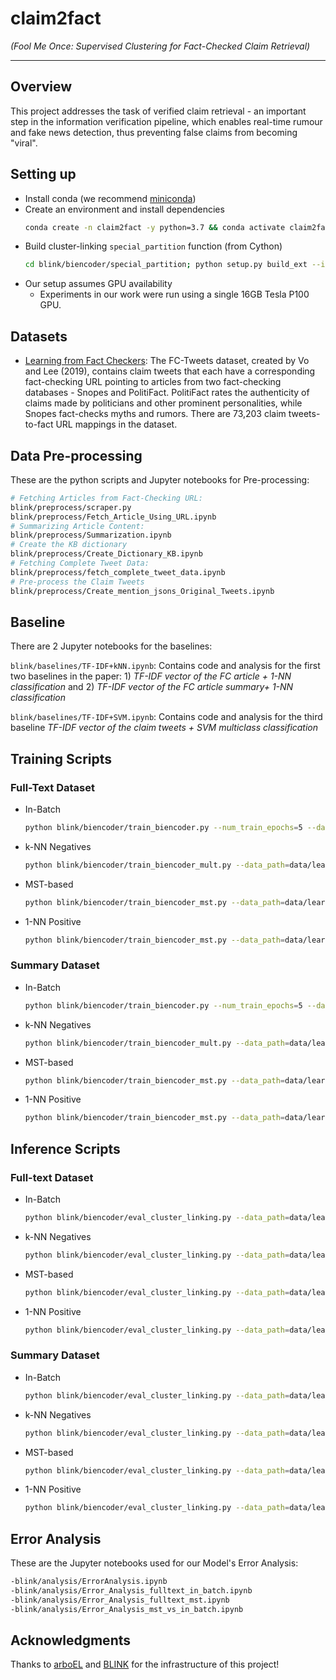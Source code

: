 # claim2fact

_(Fool Me Once: Supervised Clustering for Fact-Checked Claim Retrieval)_

---

## Overview
This project addresses the task of verified claim retrieval - an important step in the information verification pipeline, which enables real-time rumour and fake news detection, thus preventing false claims from becoming "viral".

## Setting up

- Install conda (we recommend 
[miniconda](https://docs.conda.io/en/latest/miniconda.html))
- Create an environment and install dependencies 
    ```bash
    conda create -n claim2fact -y python=3.7 && conda activate claim2fact && pip install -r requirements.txt && conda install cython pytorch==1.4.0 torchvision==0.5.0 cudatoolkit=10.1 -c pytorch
    ```
- Build cluster-linking `special_partition` function (from Cython)
    ```bash
    cd blink/biencoder/special_partition; python setup.py build_ext --inplace
    ```
- Our setup assumes GPU availability
  - Experiments in our work were run using a single 16GB Tesla P100 GPU.

## Datasets

- [Learning from Fact Checkers](https://github.com/nguyenvo09/LearningFromFactCheckers): The FC-Tweets dataset, created by Vo and Lee (2019), contains claim tweets that each have a corresponding fact-checking URL pointing to articles from two fact-checking databases - Snopes and PolitiFact. PolitiFact rates the authenticity of claims made by politicians and other prominent personalities, while Snopes fact-checks myths and rumors. There are 73,203 claim tweets-to-fact URL mappings in the dataset.

## Data Pre-processing
These are the python scripts and Jupyter notebooks for Pre-processing:
```bash
# Fetching Articles from Fact-Checking URL:
blink/preprocess/scraper.py
blink/preprocess/Fetch_Article_Using_URL.ipynb
# Summarizing Article Content:
blink/preprocess/Summarization.ipynb
# Create the KB dictionary
blink/preprocess/Create_Dictionary_KB.ipynb
# Fetching Complete Tweet Data:
blink/preprocess/fetch_complete_tweet_data.ipynb
# Pre-process the Claim Tweets
blink/preprocess/Create_mention_jsons_Original_Tweets.ipynb
```

## Baseline

There are 2 Jupyter notebooks for the baselines:

 ```blink/baselines/TF-IDF+kNN.ipynb```: Contains code and analysis for the first two baselines in the paper: 1) <em>TF-IDF  vector  of  the  FC  article  +  1-NN classification</em> and 2) <em>TF-IDF vector of the FC article summary+ 1-NN classification</em>
 
```blink/baselines/TF-IDF+SVM.ipynb```: Contains code and analysis for the third baseline <em>TF-IDF vector of the claim tweets + SVM multiclass classification</em>

## Training Scripts

### Full-Text Dataset

- In-Batch
  ```bash
  python blink/biencoder/train_biencoder.py --num_train_epochs=5 --data_path=data/learnffc/processed --output_path=models/trained/learnffc/in_batch --learning_rate=1e-05 --train_batch_size=128 --gradient_accumulation_steps=8 --eval_batch_size=16 --eval_interval=2000 --lowercase --max_seq_length=512 --max_cand_length=384 --data_parallel
  ```
- k-NN Negatives
  ```bash
  python blink/biencoder/train_biencoder_mult.py --data_path=data/learnffc/processed --pickle_src_path=models/trained/learnffc --output_path=models/trained/learnffc/knn --num_train_epochs=2 --learning_rate=1e-05 --train_batch_size=2 --eval_batch_size=16 --force_exact_search --pos_neg_loss --eval_interval=2000 --lowercase --data_parallel --max_seq_length=512 --max_cand_length=384 --knn=64
  ```
- MST-based
  ```bash
  python blink/biencoder/train_biencoder_mst.py --data_path=data/learnffc/processed --output_path=models/trained/learnffc/arbo --pickle_src_path=models/trained/learnffc --num_train_epochs=5 --learning_rate=1e-05 --train_batch_size=128 --gradient_accumulation_steps=8 --eval_batch_size=8 --force_exact_search --eval_interval=75 --max_seq_length=512 --max_cand_length=384 --lowercase --use_rand_negs --data_parallel
  ```
- 1-NN Positive
  ```bash
  python blink/biencoder/train_biencoder_mst.py --data_path=data/learnffc/processed --output_path=models/trained/learnffc/1nn --pickle_src_path=models/trained/learnffc --num_train_epochs=5 --learning_rate=1e-05 --train_batch_size=128 --gradient_accumulation_steps=8 --eval_batch_size=8 --force_exact_search --eval_interval=75 --max_seq_length=512 --max_cand_length=384 --lowercase --use_rand_negs --gold_arbo_knn=1 --data_parallel
  ```

### Summary Dataset

- In-Batch
  ```bash
  python blink/biencoder/train_biencoder.py --num_train_epochs=5 --data_path=data/learnffc/processed --output_path=models/trained/learnffc/summary/in_batch --learning_rate=1e-05 --train_batch_size=128 --gradient_accumulation_steps=16 --eval_batch_size=8 --eval_interval=2000 --lowercase --max_seq_length=512 --max_cand_length=384 --use_desc_summaries
  ```
- k-NN Negatives
  ```bash
  python blink/biencoder/train_biencoder_mult.py --data_path=data/learnffc/processed --pickle_src_path=models/trained/learnffc/summary --output_path=models/trained/learnffc/summary/knn --num_train_epochs=2 --learning_rate=1e-05 --train_batch_size=2 --eval_batch_size=16 --force_exact_search --pos_neg_loss --eval_interval=2000 --lowercase --data_parallel --max_seq_length=512 --max_cand_length=384 --knn=64 --use_desc_summaries
  ```
- MST-based
  ```bash
  python blink/biencoder/train_biencoder_mst.py --data_path=data/learnffc/processed --output_path=models/trained/learnffc/summary/arbo --pickle_src_path=models/trained/learnffc/summary --num_train_epochs=5 --learning_rate=1e-05 --train_batch_size=128 --gradient_accumulation_steps=8 --eval_batch_size=8 --force_exact_search --eval_interval=75 --max_seq_length=512 --max_cand_length=384 --lowercase --use_rand_negs --data_parallel --use_desc_summaries --save_interval=0
  ```
- 1-NN Positive
  ```bash
  python blink/biencoder/train_biencoder_mst.py --data_path=data/learnffc/processed --output_path=models/trained/learnffc/summary/1nn --pickle_src_path=models/trained/learnffc/summary --num_train_epochs=5 --learning_rate=1e-05 --train_batch_size=128 --gradient_accumulation_steps=8 --eval_batch_size=8 --force_exact_search --eval_interval=75 --max_seq_length=512 --max_cand_length=384 --lowercase --use_rand_negs --gold_arbo_knn=1 --data_parallel --use_desc_summaries --save_interval=0
  ```

## Inference Scripts

### Full-text Dataset

- In-Batch
  ```bash
  python blink/biencoder/eval_cluster_linking.py --data_path=data/learnffc/processed --output_path=models/trained/learnffc/in_batch/eval --pickle_src_path=models/trained/learnffc --path_to_model=models/trained/learnffc/in_batch/pytorch_model.bin --lowercase --recall_k=64 --data_parallel --force_exact_search --max_seq_length=512 --max_cand_length=384 --embed_batch_size=256 --data_parallel
  ```
- k-NN Negatives
  ```bash
  python blink/biencoder/eval_cluster_linking.py --data_path=data/learnffc/processed --output_path=models/trained/learnffc/knn/eval --pickle_src_path=models/trained/learnffc --path_to_model=models/trained/learnffc/knn/pytorch_model.bin --lowercase --recall_k=64 --force_exact_search --data_parallel --max_seq_length=512 --max_cand_length=384 --embed_batch_size=256
  ```
- MST-based
  ```bash
  python blink/biencoder/eval_cluster_linking.py --data_path=data/learnffc/processed --output_path=models/trained/learnffc/arbo/eval --pickle_src_path=models/trained/learnffc --path_to_model=models/trained/learnffc/arbo/pytorch_model.bin --lowercase --recall_k=64 --max_seq_length=512 --max_cand_length=384 --embed_batch_size=256 --force_exact_search --data_parallel
  ```
- 1-NN Positive
  ```bash
  python blink/biencoder/eval_cluster_linking.py --data_path=data/learnffc/processed --output_path=models/trained/learnffc/1nn/eval --pickle_src_path=models/trained/learnffc --path_to_model=models/trained/learnffc/1nn/pytorch_model.bin --lowercase --recall_k=64 --max_seq_length=512 --max_cand_length=384 --embed_batch_size=256 --force_exact_search --data_parallel
  ```
### Summary Dataset

- In-Batch
  ```bash
  python blink/biencoder/eval_cluster_linking.py --data_path=data/learnffc/processed --output_path=models/trained/learnffc/summary/in_batch/eval --pickle_src_path=models/trained/learnffc/summary --path_to_model=models/trained/learnffc/summary/in_batch/pytorch_model.bin --lowercase --recall_k=64 --data_parallel --force_exact_search --max_seq_length=512 --max_cand_length=384 --embed_batch_size=256 --use_desc_summaries
  ```
- k-NN Negatives
  ```bash
  python blink/biencoder/eval_cluster_linking.py --data_path=data/learnffc/processed --output_path=models/trained/learnffc/summary/knn/eval --pickle_src_path=models/trained/learnffc/summary --path_to_model=models/trained/learnffc/summary/knn/pytorch_model.bin --lowercase --recall_k=64 --force_exact_search --data_parallel --max_seq_length=512 --max_cand_length=384 --embed_batch_size=256 --use_desc_summaries
  ```
- MST-based
  ```bash
  python blink/biencoder/eval_cluster_linking.py --data_path=data/learnffc/processed --output_path=models/trained/learnffc/summary/arbo/eval --pickle_src_path=models/trained/learnffc/summary --path_to_model=models/trained/learnffc/summary/arbo/pytorch_model.bin --lowercase --recall_k=64 --max_seq_length=512 --max_cand_length=384 --embed_batch_size=256 --force_exact_search --data_parallel --use_desc_summaries
  ```
- 1-NN Positive
  ```bash
  python blink/biencoder/eval_cluster_linking.py --data_path=data/learnffc/processed --output_path=models/trained/learnffc/summary/1nn/eval --pickle_src_path=models/trained/learnffc/summary --path_to_model=models/trained/learnffc/summary/1nn/pytorch_model.bin --lowercase --recall_k=64 --max_seq_length=512 --max_cand_length=384 --embed_batch_size=256 --force_exact_search --data_parallel --use_desc_summaries
  ```
  
## Error Analysis

These are the Jupyter notebooks used for our Model's Error Analysis:
```bash
-blink/analysis/ErrorAnalysis.ipynb
-blink/analysis/Error_Analysis_fulltext_in_batch.ipynb
-blink/analysis/Error_Analysis_fulltext_mst.ipynb
-blink/analysis/Error_Analysis_mst_vs_in_batch.ipynb
```


## Acknowledgments

Thanks to [arboEL](https://github.com/dhdhagar/arboEL) and [BLINK](https://github.com/facebookresearch/BLINK) for the infrastructure of this project!
